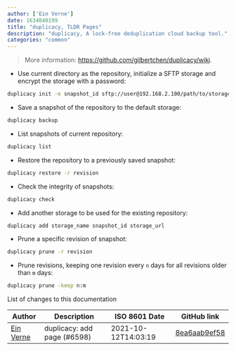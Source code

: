 ```yaml
---
author: ['Ein Verne']
date: 1634040199
title: "duplicacy, TLDR Pages"
description: "duplicacy, A lock-free deduplication cloud backup tool."
categories: "common"
---
```

> More information: <https://github.com/gilbertchen/duplicacy/wiki>.

- Use current directory as the repository, initialize a SFTP storage and encrypt the storage with a password:

```bash
duplicacy init -e snapshot_id sftp://user@192.168.2.100/path/to/storage/
```

- Save a snapshot of the repository to the default storage:

```bash
duplicacy backup
```

- List snapshots of current repository:

```bash
duplicacy list
```

- Restore the repository to a previously saved snapshot:

```bash
duplicacy restore -r revision
```

- Check the integrity of snapshots:

```bash
duplicacy check
```

- Add another storage to be used for the existing repository:

```bash
duplicacy add storage_name snapshot_id storage_url
```

- Prune a specific revision of snapshot:

```bash
duplicacy prune -r revision
```

- Prune revisions, keeping one revision every `n` days for all revisions older than `m` days:

```bash
duplicacy prune -keep n:m
```
List of changes to this documentation


Author | Description | ISO 8601 Date | GitHub link
------|-----|-----|-----
[Ein Verne](mailto:einverne@gmail.com) | duplicacy: add page (#6598) | 2021-10-12T14:03:19 | [8ea6aab9ef58](https://github.com/tldr-pages/tldr/commit/8ea6aab9ef588a8fc917966a280e968ff5413c54)

